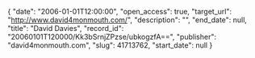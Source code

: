 {
  "date": "2006-01-01T12:00:00", 
  "open_access": true, 
  "target_url": "http://www.david4monmouth.com/", 
  "description": "", 
  "end_date": null, 
  "title": "David Davies", 
  "record_id": "20060101T120000/Kk3bSrnjZPzse/ubkogzfA==", 
  "publisher": "david4monmouth.com", 
  "slug": 41713762, 
  "start_date": null
}

